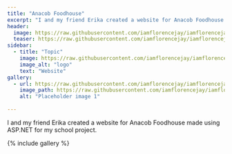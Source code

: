 ```yaml
---
title: "Anacob Foodhouse"
excerpt: "I and my friend Erika created a website for Anacob Foodhouse made using ASP.NET"
header:
  image: https://raw.githubusercontent.com/iamflorencejay/iamflorencejay/florence-gh-pages/assets/img/portfolio/anacob/1.jpg
  teaser: https://raw.githubusercontent.com/iamflorencejay/iamflorencejay/florence-gh-pages/assets/img/portfolio/anacob/1.jpg
sidebar:
  - title: "Topic"
    image: https://raw.githubusercontent.com/iamflorencejay/iamflorencejay/florence-gh-pages/assets/img/portfolio/anacob/logo.png
    image_alt: "logo"
    text: "Website"
gallery:
  - url: https://raw.githubusercontent.com/iamflorencejay/iamflorencejay/florence-gh-pages/assets/img/portfolio/anacob/1.jpg
    image_path: https://raw.githubusercontent.com/iamflorencejay/iamflorencejay/florence-gh-pages/assets/img/portfolio/anacob/1.jpg
    alt: "Placeholder image 1"
    
---
```


I and my friend Erika created a website for Anacob Foodhouse made using ASP.NET for my school project.

{% include gallery %}
